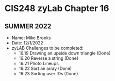 # CIS248 zyLab Chapter 16 #
## SUMMER 2022 ##

- Name: Mike Brooks
- Date: 12/1/2022
- zyLAB Challenges to be completed:
    - 16.19 Drawing an upside down triangle (Done)
    - 16.20 Reverse a string (Done)
    - 16.21 Photo Lineups
    - 16.22 Sort an array (Done)
    - 16.23 Sorting user IDs (Done)

  
